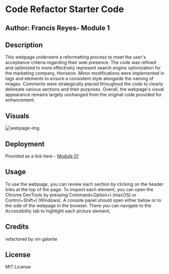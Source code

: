 # Code Refactor Starter Code 
## Author: Francis Reyes- Module 1 


## Description

This webpage underwent a reformatting process to meet the user's acceptance criteria regarding their web presence. The code was refined and optimized to more effectively represent search engine optimization for the marketing company, Horiseon. Minor modifications were implemented in tags and elements to ensure a consistent style alongside the naming of images. Comments were strategically placed throughout the code to clearly delineate various sections and their purposes. Overall, the webpage's visual appearance remains largely unchanged from the original code provided for enhancement.
## Visuals

![webpage-img](https://github.com/vgalante2/codeRefactored/assets/100490521/bc6d5e19-1c1a-44ad-9ca8-754cf6cfd08f)

## Deployment

Provided as a link here - [Module 01](Your_REPO_LINK)

## Usage

To use the webpage, you can review each section by clicking on the header links at the top of the page. To inspect each element, you can open the Chrome DevTools by pressing Command+Option+I (macOS) or Control+Shift+I (Windows). A console panel should open either below or to the side of the webpage in the browser. There you can navigate to the Accessibility tab to highlight each picture element,

## Credits

refactored by vin galante

## License

MIT License
